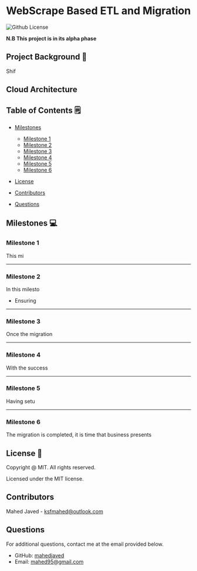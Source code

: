 # WebScrape Based ETL and Migration
  ![Github License](https://img.shields.io/badge/license-MIT-yellowgreen.svg)

  **N.B This project is in its alpha phase**


  ## Project Background 📝

Shif


## Cloud Architecture

<Add architecture here>

  ## Table of Contents 🗒

  * [Milestones](#milestones-💻)

    * [Milestone 1](#milestone-1)
    * [Milestone 2](#milestone-2)
    * [Milestone 3](#milestone-3)
    * [Milestone 4](#milestone-4)
    * [Milestone 5](#milestone-5)
    * [Milestone 6](#milestone-6)

  * [License](#license-📛)
  
  * [Contributors](#contributors-😃)

  * [Questions](#questions)
  ## Milestones  💻

 ### Milestone 1
 
This mi

---

 ### Milestone 2
 
In this milesto

  * Ensuring 


  ---

 ### Milestone 3

Once the migration 

---

### Milestone 4

With the success 

---

### Milestone 5

Having setu


---

### Milestone 6

The migration is completed, it is time that business presents 





## License 📛 

Copyright @ MIT. All rights reserved.

Licensed under the MIT license.

## Contributors 

Mahed Javed - ksfmahed@outlook.com

## Questions

For additional questions, contact me at the email provided below. 

- GitHub: [mahedjaved](https://github.com/mahedjaved/)
- Email:  mahed95@gmail.com